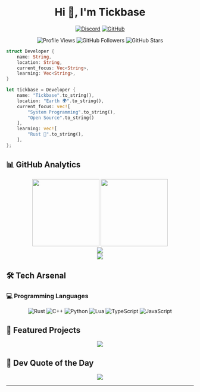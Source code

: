 <h1 align="center">Hi 👋, I'm Tickbase</h1>

<div align="center">

[![Discord](https://img.shields.io/badge/Discord-Tickbase-7289DA?style=for-the-badge&logo=discord&logoColor=white)](https://discord.com)
[![GitHub](https://img.shields.io/badge/GitHub-Novattz-181717?style=for-the-badge&logo=github&logoColor=white)](https://github.com/Novattz)

</div>

<div align="center">
  <img src="https://komarev.com/ghpvc/?username=Novattz&style=for-the-badge&color=brightgreen" alt="Profile Views" />
  <img src="https://img.shields.io/github/followers/Novattz?style=for-the-badge&color=blue" alt="GitHub Followers" />
  <img src="https://img.shields.io/github/stars/Novattz?style=for-the-badge&color=yellow" alt="GitHub Stars" />
</div>

```rust
struct Developer {
    name: String,
    location: String,
    current_focus: Vec<String>,
    learning: Vec<String>,
}

let tickbase = Developer {
    name: "Tickbase".to_string(),
    location: "Earth 🌍".to_string(),
    current_focus: vec![
        "System Programming".to_string(),
        "Open Source".to_string()
    ],
    learning: vec![
        "Rust 🦀".to_string(),
    ],
};
```

## 📊 GitHub Analytics

<div align="center">
  <img height="180em" src="https://github-readme-stats.vercel.app/api?username=Novattz&show_icons=true&theme=dark&include_all_commits=true&count_private=true&hide_border=true"/>
  <img height="180em" src="https://github-readme-stats.vercel.app/api/top-langs/?username=Novattz&layout=compact&langs_count=8&theme=dark&hide_border=true"/>
</div>

<div align="center">
  <img src="https://github-readme-streak-stats.herokuapp.com/?user=Novattz&theme=dark&hide_border=true" />
</div>

<div align="center">
  <img src="https://github-readme-activity-graph.vercel.app/graph?username=Novattz&theme=xcode&hide_border=true&bg_color=151515&area=true" />
</div>

## 🛠️ Tech Arsenal

### 💻 Programming Languages

<div align="center">
  
![Rust](https://img.shields.io/badge/Rust-000000?style=for-the-badge&logo=rust&logoColor=white)
![C++](https://img.shields.io/badge/C++-00599C?style=for-the-badge&logo=cplusplus&logoColor=white)
![Python](https://img.shields.io/badge/Python-3776AB?style=for-the-badge&logo=python&logoColor=white)
![Lua](https://img.shields.io/badge/Lua-2C2D72?style=for-the-badge&logo=lua&logoColor=white)
![TypeScript](https://img.shields.io/badge/TypeScript-007ACC?style=for-the-badge&logo=typescript&logoColor=white)
![JavaScript](https://img.shields.io/badge/JavaScript-F7DF1E?style=for-the-badge&logo=javascript&logoColor=black)

</div>

## 🌟 Featured Projects

<div align="center">
  <a href="https://github.com/Novattz/creamlinux-installer">
    <img src="https://github-readme-stats.vercel.app/api/pin/?username=Novattz&repo=creamlinux-installer&theme=dark&hide_border=true" />
  </a>
</div>

## 💭 Dev Quote of the Day

<div align="center">
  <img src="https://quotes-github-readme.vercel.app/api?type=horizontal&theme=dark" />
</div>

---
